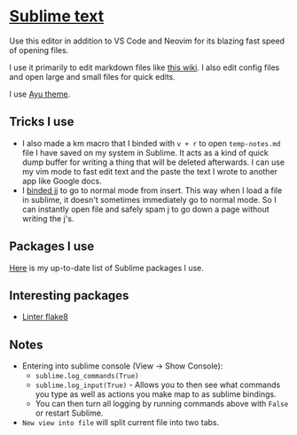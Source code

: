 # [Sublime text](https://www.sublimetext.com)
Use this editor in addition to VS Code and Neovim for its blazing fast speed of opening files.

I use it primarily to edit markdown files like [this wiki](../other/wiki-workflow.md). I also edit config files and open large and small files for quick edits.

I use [Ayu theme](https://github.com/dempfi/ayu).

## Tricks I use
- I also made a km macro that I binded with `v + r` to open `temp-notes.md` file I have saved on my system in Sublime. It acts as a kind of quick dump buffer for writing a thing that will be deleted afterwards. I can use my vim mode to fast edit text and the paste the text I wrote to another app like Google docs.
- I [binded jj](https://github.com/nikitavoloboev/dotfiles/blob/master/sublime/Default%20(OSX).sublime-keymap) to go to normal mode from insert. This way when I load a file in sublime, it doesn't sometimes immediately go to normal mode. So I can instantly open file and safely spam j to go down a page without writing the j's.

## Packages I use
[Here](https://github.com/nikitavoloboev/dotfiles/blob/master/sublime/Package%20Control.sublime-settings) is my up-to-date list of Sublime packages I use.

## Interesting packages
- [Linter flake8](https://github.com/SublimeLinter/SublimeLinter-flake8)

## Notes
- Entering into sublime console (View -> Show Console):
	- `sublime.log_commands(True)`
	- `sublime.log_input(True)` - Allows you to then see what commands you type as well as actions you make map to as sublime bindings.
	- You can then turn all logging by running commands above with `False` or restart Sublime.
- `New view into file` will split current file into two tabs.